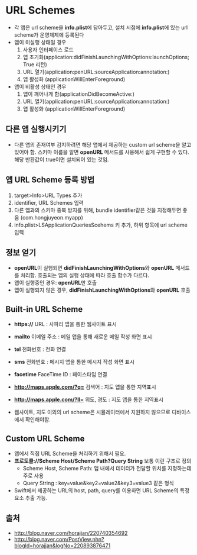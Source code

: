 # URL Schemes
- 각 앱은 url scheme을 **info.plist**에 담아두고, 설치 시점에 **info.plist**에 있는 url scheme가 운영체제에 등록된다
- 앱이 미실행 상태일 경우  
	1. 사용자 인터페이스 로드
	2. 앱 초기화(application:didFinishLaunchingWithOptions:launchOptions; True 리턴)
	3. URL 열기(application:penURL:sourceApplication:annotation:)
	4. 앱 활성화 (applicationWillEnterForeground)
- 앱이 비활성 상태인 경우  
	1. 앱이 깨어나게 함(applicationDidBecomeActive:)
	2. URL 열기(application:penURL:sourceApplication:annotation:)
	4. 앱 활성화 (applicationWillEnterForeground)

## 다른 앱 실행시키기
- 다른 앱의 존재여부 감지하려면 해당 앱에서 제공하는 custom url scheme을 알고 있어야 함. 스키마 이름을 알면 **openURL** 메서드를 사용해서 쉽게 구현할 수 있다. 해당 반환값이 true이면 설치되어 있는 것임. 

## 앱 URL Scheme 등록 방법
1. target>Info>URL Types 추가
2. identifier, URL Schemes 입력
3. 다른 앱과의 스키마 중복 방지를 위해, bundle identifier같은 것을 지정해두면 좋음 (com.hongjuyeon.myapp)  
4. info.plist>LSApplicationQueriesScehems 키 추가, 하위 항목에 url scheme 입력

## 정보 얻기  
-  **openURL**이 실행되면 **didFinishLaunchingWithOptions**와 **openURL** 메서드를 처리함. 호출되는 앱의 실행 상태에 따라 호출 함수가 다르다.
- 앱이 실행중인 경우: **openURL**만 호출
- 앱이 실행되지 않은 경우, **didFinishLaunchingWithOptions**와 **openURL** 호출  

## Built-in URL Scheme  
- **https://** URL : 사파리 앱을 통한 웹사이트 표시
- **mailto** 이메일 주소 : 메일 앱을 통해 새로운 메일 작성 화면 표시 
- **tel** 전화번호 : 전화 연결
- **sms** 전화번호 : 메시지 앱을 통한 메시지 작성 화면 표시
- **facetime** FaceTime ID : 페이스타임 연결
- **http://maps.apple.com/?q=** 검색어 : 지도 앱을 통한 지역표시
- **http://maps.apple.com/?ll=** 위도, 경도 : 지도 앱을 통한 지역표시

- 웹사이트, 지도 이외의 url scheme은 시뮬레이터에서 지원하지 않으므로 디바이스에서 확인해야함.

## Custom URL Scheme  
- 앱에서 직접 URL Scheme을 처리하기 위해서 필요.
- **프로토콜://Scheme Host/Scheme Path?Query String** 보통 이런 구조로 정의
	* Scheme Host, Scheme Path: 앱 내에서 데이터가 전달할 위치를 지정하는데 주로 사용
	* Query String : key=value&key2=value2&key3=value3 같은 형식
- Swift에서 제공하는 URL의 host, path, query를 이용하면 URL Scheme의 특정 요소 추출 가능.

## 출처
- http://blog.naver.com/horajjan/220740354692
- http://blog.naver.com/PostView.nhn?blogId=horajjan&logNo=220893876471
